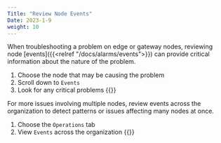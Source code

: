 ```yaml
---
Title: "Review Node Events"
Date: 2023-1-9
weight: 10
---
```

When troubleshooting a problem on edge or gateway nodes, reviewing node [events]({{<relref "/docs/alarms/events">}}) can provide critical information about the nature of the problem. 

1. Choose the node that may be causing the problem
2. Scroll down to `Events`
3. Look for any critical problems
{{<tgimg src="node-alerts.png" width="85%" caption="Events for the currently viewed node">}}

For more issues involving multiple nodes, review events across the organization to detect patterns or issues affecting many nodes at once.

1. Choose the `Operations` tab
2. View `Events` across the organization
{{<tgimg src="alerts-page.png" width="85%" caption="Organization wide events">}}


